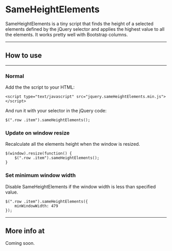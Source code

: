 # SameHeightElements

SameHeightElements is a tiny script that finds the height of a selected
elements defined by the jQuery selector and applies the highest value to all
the elements. It works pretty well with Bootstrap columns.

***

## How to use
--------------
### Normal

Add the the script to your HTML:

    <script type="text/javascript" src="jquery.sameHeightElements.min.js"></script>

And run it with your selector in the jQuery code:

    $(".row .item").sameHeightElements();

### Update on window resize

Recalculate all the elements height when the window is resized.

    $(window).resize(function() {
        $(".row .item").sameHeightElements();
    }

### Set minimum window width

Disable SameHeightElements if the window width is less than specified value.

    $(".row .item").sameHeightElements({
        minWindowWidth: 479
    });

***

## More info at

Coming soon.
